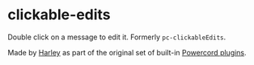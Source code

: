 # clickable-edits

Double click on a message to edit it. Formerly `pc-clickableEdits`.

Made by [Harley](https://github.com/GriefMoDz) as part of the original set of built-in [Powercord plugins](https://github.com/powercord-org/powercord/tree/v2/src/Powercord/plugins).
